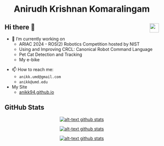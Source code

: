 <div>
  <h1 align="center">Anirudh Krishnan Komaralingam</h1>
</div>
<div>
  <img align="right" src="https://visitor-badge.laobi.icu/badge?page_id=anikk94.anikk94" height="30px" />
  <h2>Hi there 👋</h2>
</div>


- 🔭 I’m currently working on
  - ARIAC 2024 - ROS(2) Robotics Competition hosted by NIST
  - Using and Improving CRCL: Canonical Robot Command Language
  - Pet Cat Detection and Tracking
  - My e-bike
<!-- - 🌱 I’m currently learning CRCL -->
<!-- - 👯 I’m looking to collaborate on ... -->
<!-- - 🤔 I’m looking for help with ... -->
<!-- - 💬 Ask me about ... -->
- 📫 How to reach me:
  - `anikk.umd@gmail.com`
  - `anikk@umd.edu`
- My Site
  - [anikk94.github.io](https://anikk94.github.io/)
<!-- - 🏆 NIST ARIAC Contributor -->


<!-- Bio -->
<!-- div>
  <p>
    I want to build technology that people can interact with and in some way benefit from (the interaction). I enjoy building tools, games and interfaces that rely heavily on visual elements and interaction with visual interfaces to perform tasks, complete tasks and absorb information
  </p>
</div -->

<h2>GitHub Stats</h2>
<!-- [![Anirudh's GitHub stats-Dark](https://github-readme-stats.vercel.app/api?username=anikk94&show_icons=true&theme=dark#gh-dark-mode-only)](https://github.com/anikk94) -->
<p align="center">
  <a href="#">
    <img src="https://github-readme-stats.vercel.app/api?username=anikk94&show_icons=true&theme=dark#gh-dark-mode-only" alt="alt-text github stats"/>
  </a>
</p>

<!-- ![anikk94's Streak](https://github-readme-streak-stats.herokuapp.com/?user=anikk94&theme=vue-dark&hide_border=true) -->
<p align="center">
  <a href="#">
    <img src="https://github-readme-streak-stats.herokuapp.com/?user=anikk94&theme=vue-dark&hide_border=true" alt="alt-text github stats"/>
  </a>
</p>

<!-- ![anikk94's Top Languages](https://github-readme-stats.vercel.app/api/top-langs/?username=anikk94&theme=vue-dark&show_icons=true&hide_border=true&layout=compact) -->
<p align="center">
  <a href="#">
    <img src="https://github-readme-stats.vercel.app/api/top-langs/?username=anikk94&theme=vue-dark&show_icons=true&hide_border=true&layout=compact" alt="alt-text github stats"/>
  </a>
</p>

